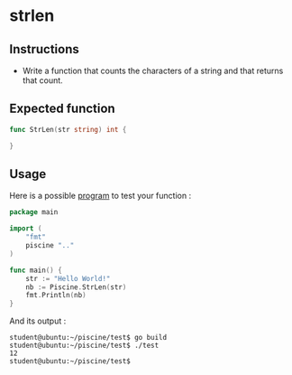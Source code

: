 # strlen

## Instructions

- Write a function that counts the characters of a string and that returns that count.

## Expected function

```go
func StrLen(str string) int {

}
```

## Usage

Here is a possible [program](TODO-LINK) to test your function :

```go
package main

import (
	"fmt"
	piscine ".."
)

func main() {
	str := "Hello World!"
	nb := Piscine.StrLen(str)
	fmt.Println(nb)
}
```

And its output :

```console
student@ubuntu:~/piscine/test$ go build
student@ubuntu:~/piscine/test$ ./test
12
student@ubuntu:~/piscine/test$
```
